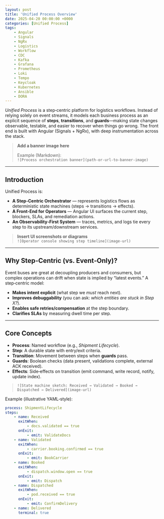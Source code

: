 ```yaml
---
layout: post
title: 'Unified Process Overview'
date: 2025-04-20 00:00:00 +0000
categories: [Unified Process]
tags:
    - Angular
    - Signals
    - NgRx
    - Logistics
    - Workflow
    - CDC
    - Kafka
    - Grafana
    - Prometheus
    - Loki
    - Tempo
    - Keycloak
    - Kubernetes
    - Ansible
    - DORA
---
```


_Unified Process_ is a step‑centric platform for logistics workflows. Instead of relying solely on event streams, it models each business process as an explicit sequence of **steps**, **transitions**, and **guards**—making state changes observable, testable, and easier to recover when things go wrong. The front end is built with Angular (Signals + NgRx), with deep instrumentation across the stack.

> **Add a banner image here**
>
> Example (Markdown):  
> `![Process orchestration banner](path-or-url-to-banner-image)`

---

## Introduction

Unified Process is:

-   **A Step‑Centric Orchestrator** — represents logistics flows as deterministic state machines (steps → transitions → effects).
-   **A Front‑End for Operators** — Angular UI surfaces the current step, blockers, SLAs, and remediation actions.
-   **An Observability‑First System** — traces, metrics, and logs tie every step to its upstream/downstream services.

> **Insert UI screenshots or diagrams**  
> `![Operator console showing step timeline](image-url)`

---

## Why Step‑Centric (vs. Event‑Only)?

Event buses are great at decoupling producers and consumers, but complex operations can drift when state is implied by “latest events.” A step‑centric model:

-   **Makes intent explicit** (what step we _must_ reach next).
-   **Improves debuggability** (you can ask: _which entities are stuck in Step X?_).
-   **Enables safe retries/compensation** at the step boundary.
-   **Clarifies SLAs** by measuring dwell time per step.

---

## Core Concepts

-   **Process**: Named workflow (e.g., _Shipment Lifecycle_).
-   **Step**: A durable state with entry/exit criteria.
-   **Transition**: Movement between steps when **guards** pass.
-   **Guards**: Boolean checks (data present, validations complete, external ACK received).
-   **Effects**: Side‑effects on transition (emit command, write record, notify, update index).

> `![State machine sketch: Received → Validated → Booked → Dispatched → Delivered](image-url)`

Example (illustrative YAML‑style):

```yaml
process: ShipmentLifecycle
steps:
    - name: Received
      exitWhen:
          - docs.validated == true
      onExit:
          - emit: ValidateDocs
    - name: Validated
      exitWhen:
          - carrier.booking.confirmed == true
      onExit:
          - emit: BookCarrier
    - name: Booked
      exitWhen:
          - dispatch.window.open == true
      onExit:
          - emit: Dispatch
    - name: Dispatched
      exitWhen:
          - pod.received == true
      onExit:
          - emit: ConfirmDelivery
    - name: Delivered
      terminal: true
```

